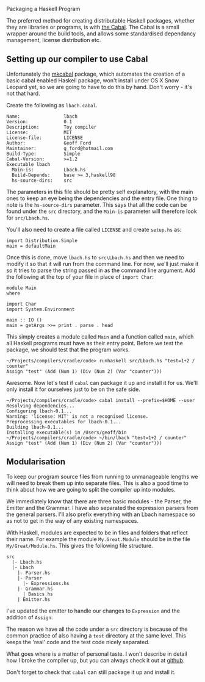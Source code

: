 Packaging a Haskell Program

The preferred method for creating distributable Haskell packages, whether they are libraries or programs, is with [the Cabal](http://www.haskell.org/cabal/). The Cabal is a small wrapper around the build tools, and allows some standardised dependancy management, license distribution etc.

## Setting up our compiler to use Cabal

Unfortunately the [mkcabal](http://hackage.haskell.org/package/mkcabal) package, which automates the creation of a basic cabal enabled Haskell package, won't install under OS X Snow Leopard yet, so we are going to have to do this by hand.  Don't worry - it's not that hard.

Create the following as `lbach.cabal`.

    Name:                lbach
    Version:             0.1
    Description:         Toy compiler
    License:             MIT
    License-file:        LICENSE
    Author:              Geoff Ford
    Maintainer:          g_ford@hotmail.com
    Build-Type:          Simple
    Cabal-Version:       >=1.2
    Executable lbach
      Main-is:           Lbach.hs
      Build-Depends:     base >= 3,haskell98
      hs-source-dirs:    src
      
The parameters in this file should be pretty self explanatory, with the main ones to keep an eye being the dependencies and the entry file. One thing to note is the `hs-source-dirs` parameter. This says that all the code can be found under the `src` directory, and the `Main-is` parameter will therefore look for `src/Lbach.hs`.

You'll also need to create a file called `LICENSE` and create `setup.hs` as: 

    import Distribution.Simple
    main = defaultMain

Once this is done, move `lbach.hs` to `src\Lbach.hs` and then we need to modify it so that it will run from the command line. For now, we'll just make it so it tries to parse the string passed in as the command line argument.  Add the following at the top of your file in place of `import Char`:

    module Main
    where
    
    import Char
    import System.Environment
    
    main :: IO ()
    main = getArgs >>= print . parse . head

This simply creates a module called `Main` and a function called `main`, which all Haskell programs must have as their entry point.  Before we test the package, we should test that the program works.

    ~/Projects/compilers/cradle/code> runhaskell src/Lbach.hs "test=1+2 / counter"
    Assign "test" (Add (Num 1) (Div (Num 2) (Var "counter")))
    
Awesome.  Now let's test if `cabal` can package it up and install it for us.  We'll only install it for ourselves just to be on the safe side.

    ~/Projects/compilers/cradle/code> cabal install --prefix=$HOME --user
    Resolving dependencies...
    Configuring lbach-0.1...
    Warning: 'license: MIT' is not a recognised license.
    Preprocessing executables for lbach-0.1...
    Building lbach-0.1...
    Installing executable(s) in /Users/geoff/bin 
    ~/Projects/compilers/cradle/code> ~/bin/lbach "test=1+2 / counter"
    Assign "test" (Add (Num 1) (Div (Num 2) (Var "counter")))
    
## Modularisation

To keep our program source files from running to unmanageable lengths we will need to break them up into separate files.  This is also a good time to think about how we are going to split the compiler up into modules.  

We immediately know that there are three basic modules - the Parser, the Emitter and the Grammar.  I have also separated the expression parsers from the general parsers.  I'll also prefix everything with an Lbach namespace so as not to get in the way of any existing namespaces. 

With Haskell, modules are expected to be in files and folders that reflect their name.  For example the module `My.Great.Module` should be in the file `My/Great/Module.hs`. This gives the following file structure.

    src
      |- Lbach.hs
      |- Lbach
        |- Parser.hs
        |- Parser
          |- Expressions.hs
        |- Grammar.hs
          | Basics.hs
        | Emitter.hs
        
I've updated the emitter to handle our changes to `Expression` and the addition of `Assign`.

The reason we have all the code under a `src` directory is because of the common practice of also having a `test` directory at the same level.  This keeps the 'real' code and the test code nicely separated. 

What goes where is a matter of personal taste.  I won't describe in detail how I broke the compiler up, but you can always check it out at [github](http://github.com/alephnullplex/cradle/). 

Don't forget to check that `cabal` can still package it up and install it.
